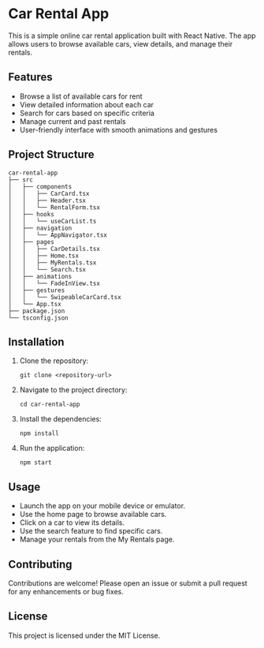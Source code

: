 # Car Rental App

This is a simple online car rental application built with React Native. The app allows users to browse available cars, view details, and manage their rentals.

## Features

- Browse a list of available cars for rent
- View detailed information about each car
- Search for cars based on specific criteria
- Manage current and past rentals
- User-friendly interface with smooth animations and gestures

## Project Structure

```
car-rental-app
├── src
│   ├── components
│   │   ├── CarCard.tsx
│   │   ├── Header.tsx
│   │   └── RentalForm.tsx
│   ├── hooks
│   │   └── useCarList.ts
│   ├── navigation
│   │   └── AppNavigator.tsx
│   ├── pages
│   │   ├── CarDetails.tsx
│   │   ├── Home.tsx
│   │   ├── MyRentals.tsx
│   │   └── Search.tsx
│   ├── animations
│   │   └── FadeInView.tsx
│   ├── gestures
│   │   └── SwipeableCarCard.tsx
│   └── App.tsx
├── package.json
└── tsconfig.json
```

## Installation

1. Clone the repository:
   ```
   git clone <repository-url>
   ```

2. Navigate to the project directory:
   ```
   cd car-rental-app
   ```

3. Install the dependencies:
   ```
   npm install
   ```

4. Run the application:
   ```
   npm start
   ```

## Usage

- Launch the app on your mobile device or emulator.
- Use the home page to browse available cars.
- Click on a car to view its details.
- Use the search feature to find specific cars.
- Manage your rentals from the My Rentals page.

## Contributing

Contributions are welcome! Please open an issue or submit a pull request for any enhancements or bug fixes.

## License

This project is licensed under the MIT License.